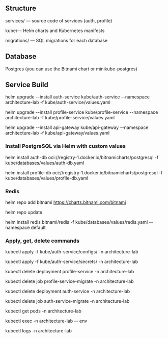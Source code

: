 ## Structure
services/ — source code of services (auth, profile)

kube/— Helm charts and Kubernetes manifests

migrations/ — SQL migrations for each database

## Database
Postgres (you can use the Bitnami chart or minikube-postgres)

## Service Build
helm upgrade --install auth-service kube/auth-service --namespace architecture-lab -f kube/auth-service/values.yaml

helm upgrade --install profile-service kube/profile-service --namespace architecture-lab -f kube/profile-service/values.yaml

helm upgrade --install api-gateway kube/api-gateway --namespace architecture-lab -f kube/api-gateway/values.yaml


### Install PostgreSQL via Helm with custom values
helm install auth-db oci://registry-1.docker.io/bitnamicharts/postgresql -f kube/databases/values/auth-db.yaml

helm install profile-db oci://registry-1.docker.io/bitnamicharts/postgresql -f kube/databases/values/profile-db.yaml

### Redis
helm repo add bitnami https://charts.bitnami.com/bitnami

helm repo update

helm install redis bitnami/redis -f kube/databases/values/redis.yaml --namespace default

### Apply, get, delete commands
kubectl apply -f kube/auth-service/configs/ -n architecture-lab

kubectl apply -f kube/auth-service/secrets/ -n architecture-lab


kubectl delete deployment profile-service -n architecture-lab

kubectl delete job profile-service-migrate -n architecture-lab


kubectl delete deployment auth-service -n architecture-lab

kubectl delete job auth-service-migrate -n architecture-lab


kubectl get pods -n architecture-lab


kubectl exec -n architecture-lab <pod-name> -- env

kubectl logs <pod-name> -n architecture-lab
